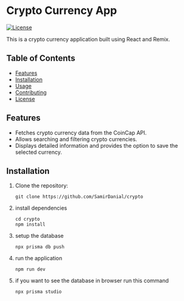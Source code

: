 # Crypto Currency App

[![License](https://img.shields.io/badge/license-MIT-blue.svg)](LICENSE)

This is a crypto currency application built using React and Remix.

## Table of Contents

- [Features](#features)
- [Installation](#installation)
- [Usage](#usage)
- [Contributing](#contributing)
- [License](#license)

## Features

- Fetches crypto currency data from the CoinCap API.
- Allows searching and filtering crypto currencies.
- Displays detailed information and provides the option to save the selected currency.

## Installation

1. Clone the repository:

   ```shell
   git clone https://github.com/SamirDanial/crypto

2. install dependencies

   ```shell
   cd crypto
   npm install

3. setup the database

    ```shell
    npx prisma db push

4. run the application

    ```shell
    npm run dev

5. if you want to see the database in browser run this command

    ```shell
    npx prisma studio